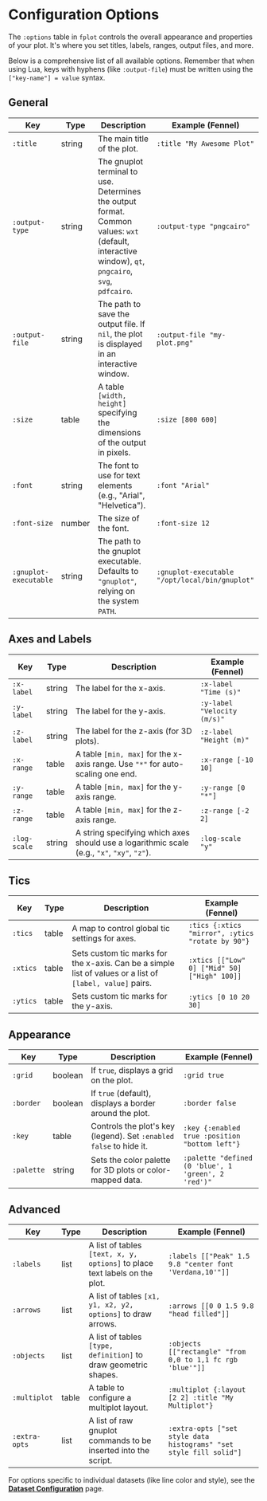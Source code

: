 # Configuration Options

The `:options` table in `fplot` controls the overall appearance and properties of your plot. It's where you set titles, labels, ranges, output files, and more.

Below is a comprehensive list of all available options. Remember that when using Lua, keys with hyphens (like `:output-file`) must be written using the `["key-name"] = value` syntax.

## General

| **Key**               | **Type** | **Description**                                                                                                                                     | **Example (Fennel)**                           |
| --------------------- | -------- | --------------------------------------------------------------------------------------------------------------------------------------------------- | ---------------------------------------------- |
| `:title`              | string   | The main title of the plot.                                                                                                                         | `:title "My Awesome Plot"`                     |
| `:output-type`        | string   | The gnuplot terminal to use. Determines the output format. Common values: `wxt` (default, interactive window), `qt`, `pngcairo`, `svg`, `pdfcairo`. | `:output-type "pngcairo"`                      |
| `:output-file`        | string   | The path to save the output file. If `nil`, the plot is displayed in an interactive window.                                                         | `:output-file "my-plot.png"`                   |
| `:size`               | table    | A table `[width, height]` specifying the dimensions of the output in pixels.                                                                        | `:size [800 600]`                              |
| `:font`               | string   | The font to use for text elements (e.g., "Arial", "Helvetica").                                                                                     | `:font "Arial"`                                |
| `:font-size`          | number   | The size of the font.                                                                                                                               | `:font-size 12`                                |
| `:gnuplot-executable` | string   | The path to the gnuplot executable. Defaults to `"gnuplot"`, relying on the system `PATH`.                                                          | `:gnuplot-executable "/opt/local/bin/gnuplot"` |

## Axes and Labels

| **Key**      | **Type** | **Description**                                                                             | **Example (Fennel)**        |
| ------------ | -------- | ------------------------------------------------------------------------------------------- | --------------------------- |
| `:x-label`   | string   | The label for the x-axis.                                                                   | `:x-label "Time (s)"`       |
| `:y-label`   | string   | The label for the y-axis.                                                                   | `:y-label "Velocity (m/s)"` |
| `:z-label`   | string   | The label for the z-axis (for 3D plots).                                                    | `:z-label "Height (m)"`     |
| `:x-range`   | table    | A table `[min, max]` for the x-axis range. Use `"*"` for auto-scaling one end.              | `:x-range [-10 10]`         |
| `:y-range`   | table    | A table `[min, max]` for the y-axis range.                                                  | `:y-range [0 "*"]`          |
| `:z-range`   | table    | A table `[min, max]` for the z-axis range.                                                  | `:z-range [-2 2]`           |
| `:log-scale` | string   | A string specifying which axes should use a logarithmic scale (e.g., `"x"`, `"xy"`, `"z"`). | `:log-scale "y"`            |

## Tics

| **Key**  | **Type** | **Description**                                                                                           | **Example (Fennel)**                             |
| -------- | -------- | --------------------------------------------------------------------------------------------------------- | ------------------------------------------------ |
| `:tics`  | table    | A map to control global tic settings for axes.                                                            | `:tics {:xtics "mirror", :ytics "rotate by 90"}` |
| `:xtics` | table    | Sets custom tic marks for the x-axis. Can be a simple list of values or a list of `[label, value]` pairs. | `:xtics [["Low" 0] ["Mid" 50] ["High" 100]]`     |
| `:ytics` | table    | Sets custom tic marks for the y-axis.                                                                     | `:ytics [0 10 20 30]`                            |

## Appearance

| **Key**    | **Type** | **Description**                                                    | **Example (Fennel)**                                |
| ---------- | -------- | ------------------------------------------------------------------ | --------------------------------------------------- |
| `:grid`    | boolean  | If `true`, displays a grid on the plot.                            | `:grid true`                                        |
| `:border`  | boolean  | If `true` (default), displays a border around the plot.            | `:border false`                                     |
| `:key`     | table    | Controls the plot's key (legend). Set `:enabled false` to hide it. | `:key {:enabled true :position "bottom left"}`      |
| `:palette` | string   | Sets the color palette for 3D plots or color-mapped data.          | `:palette "defined (0 'blue', 1 'green', 2 'red')"` |

## Advanced

| **Key**       | **Type** | **Description**                                                            | **Example (Fennel)**                                               |
| ------------- | -------- | -------------------------------------------------------------------------- | ------------------------------------------------------------------ |
| `:labels`     | list     | A list of tables `[text, x, y, options]` to place text labels on the plot. | `:labels [["Peak" 1.5 9.8 "center font 'Verdana,10'"]]`            |
| `:arrows`     | list     | A list of tables `[x1, y1, x2, y2, options]` to draw arrows.               | `:arrows [[0 0 1.5 9.8 "head filled"]]`                            |
| `:objects`    | list     | A list of tables `[type, definition]` to draw geometric shapes.            | `:objects [["rectangle" "from 0,0 to 1,1 fc rgb 'blue'"]]`         |
| `:multiplot`  | table    | A table to configure a multiplot layout.                                   | `:multiplot {:layout [2 2] :title "My Multiplot"}`                 |
| `:extra-opts` | list     | A list of raw gnuplot commands to be inserted into the script.             | `:extra-opts ["set style data histograms" "set style fill solid"]` |

For options specific to individual datasets (like line color and style), see the [**Dataset Configuration**](P5Wiki.md) page.
